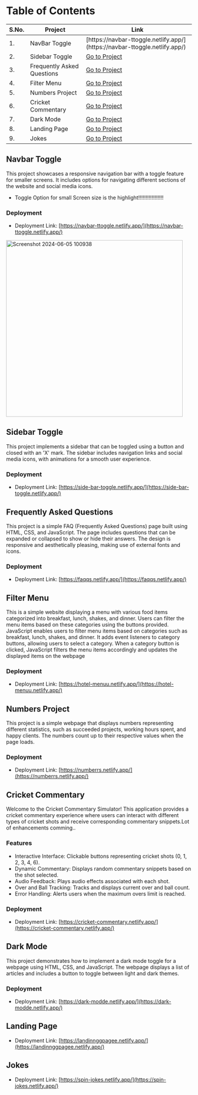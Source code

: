 # Table of Contents

<table>
    <thead>
        <tr>
            <th>S.No.</th>
            <th>Project</th>
            <th>Link</th>
        </tr>
    </thead>
    <tbody>
        <tr>
            <td>1.</td>
            <td>NavBar Toggle</td>
            <td>[https://navbar-ttoggle.netlify.app/](https://navbar-ttoggle.netlify.app/)</td>
        </tr>
        <tr>
            <td>2.</td>
            <td>Sidebar Toggle</td>
            <td><a href="#Sidebar-Toggle">Go to Project</a></td>
        </tr>
        <tr>
            <td>3.</td>
            <td>Frequently Asked Questions</td>
            <td><a href="#Frequently-Asked-Questions">Go to Project</a></td>
        </tr>
        <tr>
            <td>4.</td>
            <td>Filter Menu</td>
            <td><a href="#Filter-Menu">Go to Project</a></td>
        </tr>
        <tr>
            <td>5.</td>
            <td>Numbers Project</td>
            <td><a href="#Numbers-Project">Go to Project</a></td>
        </tr>
        <tr>
            <td>6.</td>
            <td>Cricket Commentary</td>
            <td><a href="#Cricket-Commentary">Go to Project</a></td>
        </tr>
        <tr>
            <td>7.</td>
            <td>Dark Mode</td>
            <td><a href="#Dark-Mode">Go to Project</a></td>
        </tr>
        <tr>
            <td>8.</td>
            <td>Landing Page</td>
            <td><a href="#Landing-Page">Go to Project</a></td>
        </tr>
        <tr>
            <td>9.</td>
            <td>Jokes</td>
            <td><a href="#Jokes">Go to Project</a></td>
        </tr>
    </tbody>
</table>

## Navbar Toggle

This project showcases a responsive navigation bar with a toggle feature for smaller screens. It includes options for navigating different sections of the website and social media icons.
- Toggle Option for small Screen size is the highlight!!!!!!!!!!!!!!!!!
### Deployment
- Deployment Link: [https://navbar-ttoggle.netlify.app/](https://navbar-ttoggle.netlify.app/)
<img width="479" alt="Screenshot 2024-06-05 100938" src="https://github.com/jatinn27/HTML-CSS-JS-PROJECTS/assets/122196729/d517544b-4b85-41c4-877d-5ff2965693d2">


## Sidebar Toggle

This project implements a sidebar that can be toggled using a button and closed with an 'X' mark. The sidebar includes navigation links and social media icons, with animations for a smooth user experience.
### Deployment
- Deployment Link: [https://side-bar-toggle.netlify.app/](https://side-bar-toggle.netlify.app/)

## Frequently Asked Questions

This project is a simple FAQ (Frequently Asked Questions) page built using HTML, CSS, and JavaScript. The page includes questions that can be expanded or collapsed to show or hide their answers. The design is responsive and aesthetically pleasing, making use of external fonts and icons.
### Deployment
- Deployment Link: [https://faqqs.netlify.app/](https://faqqs.netlify.app/)

## Filter Menu 

This is a simple website displaying a menu with various food items categorized into breakfast, lunch, shakes, and dinner. Users can filter the menu items based on these categories using the buttons provided.
JavaScript enables users to filter menu items based on categories such as breakfast, lunch, shakes, and dinner. It adds event listeners to category buttons, allowing users to select a category. When a category button is clicked, JavaScript filters the menu items accordingly and updates the displayed items on the webpage
### Deployment
- Deployment Link: [https://hotel-menuu.netlify.app/](https://hotel-menuu.netlify.app/)

## Numbers Project

This project is a simple webpage that displays numbers representing different statistics, such as succeeded projects, working hours spent, and happy clients. The numbers count up to their respective values when the page loads.

### Deployment
- Deployment Link: [https://numberrs.netlify.app/](https://numberrs.netlify.app/)

## Cricket Commentary

Welcome to the Cricket Commentary Simulator! This  application provides a cricket commentary experience where users can interact with different types of cricket shots and receive corresponding commentary snippets.Lot of enhancements comming..

### Features
- Interactive Interface: Clickable buttons representing cricket shots (0, 1, 2, 3, 4, 6).
- Dynamic Commentary: Displays random commentary snippets based on the shot selected.
- Audio Feedback: Plays audio effects associated with each shot.
- Over and Ball Tracking: Tracks and displays current over and ball count.
- Error Handling: Alerts users when the maximum overs limit is reached.

### Deployment
- Deployment Link: [https://cricket-commentary.netlify.app/](https://cricket-commentary.netlify.app/)

## Dark Mode

This project demonstrates how to implement a dark mode toggle for a webpage using HTML, CSS, and JavaScript. The webpage displays a list of articles and includes a button to toggle between light and dark themes.

### Deployment
- Deployment Link: [https://dark-modde.netlify.app/](https://dark-modde.netlify.app/)

## Landing Page

- Deployment Link: [https://landinnggpagee.netlify.app/](https://landinnggpagee.netlify.app/)


## Jokes
- Deployment Link: [https://spin-jokes.netlify.app/](https://spin-jokes.netlify.app/)
